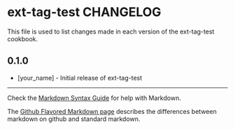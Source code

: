 ext-tag-test CHANGELOG
======================

This file is used to list changes made in each version of the ext-tag-test cookbook.

0.1.0
-----
- [your_name] - Initial release of ext-tag-test

- - -
Check the [Markdown Syntax Guide](http://daringfireball.net/projects/markdown/syntax) for help with Markdown.

The [Github Flavored Markdown page](http://github.github.com/github-flavored-markdown/) describes the differences between markdown on github and standard markdown.
